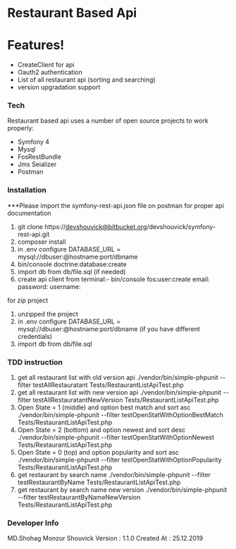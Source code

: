 # Restaurant Based Api

# Features!
  - CreateClient for api
  - Oauth2 authentication
  - List of all restaurant api (sorting and searching)
  - version upgradation support

### Tech

Restaurant based api uses a number of open source projects to work properly:

* Symfony 4
* Mysql
* FosRestBundle
* Jms Seializer
* Postman


### Installation
***Please import the symfony-rest-api.json file on postman for proper api documentation

1. git clone https://devshouvick@bitbucket.org/devshouvick/symfony-rest-api.git
2. composer install
3. in .env configure DATABASE_URL = mysql://dbuser:@hostname:port/dbname
4. bin/console doctrine:database:create
5. import db from db/file.sql (if needed)
6. create api client from terminal:-
    bin/console fos:user:create
    email:
    password:
    username:

for zip project 
1. unzipped the project
2. in .env configure DATABASE_URL = mysql://dbuser:@hostname:port/dbname (if you have different credentials)
3. import db from db/file.sql


### TDD instruction
1. get all restaurant list with old version api
   ./vendor/bin/simple-phpunit --filter testAllRestauratant Tests/RestaurantListApiTest.php
2.  get all restaurant list with new version api
    ./vendor/bin/simple-phpunit --filter testAllRestauratantNewVersion Tests/RestaurantListApiTest.php
3. Open State = 1 (middle) and option best match and sort asc
    ./vendor/bin/simple-phpunit --filter testOpenStatWithOptionBestMatch Tests/RestaurantListApiTest.php
4. Open State = 2 (bottom) and option newest and sort desc
    ./vendor/bin/simple-phpunit --filter testOpenStatWithOptionNewest Tests/RestaurantListApiTest.php
5. Open State = 0 (top) and option popularity and sort asc
    ./vendor/bin/simple-phpunit --filter testOpenStatWithOptionPopularity Tests/RestaurantListApiTest.php
6. get restaurant by search name 
    ./vendor/bin/simple-phpunit --filter testRestaurantByName Tests/RestaurantListApiTest.php
7. get restaurant by search name new version 
    ./vendor/bin/simple-phpunit --filter testRestaurantByNameNewVersion Tests/RestaurantListApiTest.php

### Developer Info
MD.Shohag Monzur Shouvick
Version : 1.1.0
Created At : 25.12.2019



